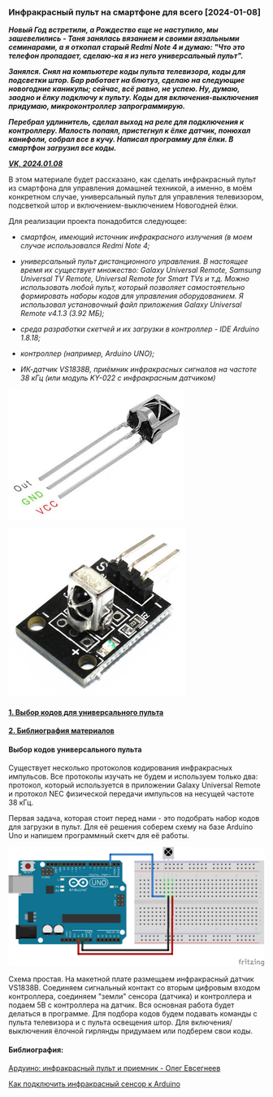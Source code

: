 ### Инфракрасный пульт на смартфоне для всего [2024-01-08]

<b><i>

>
Новый Год встретили, а Рождество еще не наступило, мы зашевелились - Таня занялась вязанием и своими вязальными семинарами, а я откопал старый  Redmi Note 4 и думаю: "Что это телефон пропадает, сделаю-ка я из него универсальный пульт".
> 
Занялся. Снял на компьютере коды пульта телевизора, коды для подсветки штор. Бар работает на блютуз, сделаю на следующие новогодние каникулы; сейчас, всё равно, не успею. Ну, думаю, заодно и ёлку подключу к пульту. Коды для включения-выключения придумаю, микроконтроллер запрограммирую.
>
Перебрал удлинитель, сделал выход на реле для подключения к контроллеру. Малость попаял, пристегнул к ёлке датчик, понюхал канифоли, собрал все в кучу. Написал программу для ёлки. В смартфон загрузил все коды.
>
[VK, 2024.01.08](https://vk.com/tve58)

</b></i>

<!--
####
-->

В этом материале будет рассказано, как сделать инфракрасный пульт из смартфона для управления домашней техникой, а именно, в моём конкретном случае, универсальный пульт для управления телевизором, подсветкой штор и включением-выключением Новогодней ёлки.

Для реализации проекта понадобится следующее:


<!--

<i>

- смартфон, имеющий источник инфракрасного излучения (в моем случае использовался [Redmi Note 4](https://4pda.to/2016/10/16/327024/));

- универсальный пульт дистанционного управления. В настоящее время их существует множество: Galaxy Universal Remote, Samsung Universal TV Remote, Universal Remote for Smart TVs и т.д. Можно использовать любой пульт, который позволяет самостоятельно формировать наборы кодов для управления оборудованием. Я использовал установочный файл приложения [Galaxy Universal Remote v4.1.3 (3.92 МБ)](https://4pda.to/forum/index.php?showtopic=486223&st=280#entry56438437);

- среда разработки скетчей и их загрузки в контроллер - IDE [Arduino 1.8.18](https://sourceforge.net/projects/arduino.mirror/files/1.8.18/) или более поздней версии;

- контроллер (например, [Arduino UNO](https://arduino.ru/Hardware/ArduinoBoardUno));

- [ИК-датчик VS1838B](https://dinistor.ru/product/215), приёмник инфракрасных сигналов на частоте 38 кГц (или модуль KY-022 с инфракрасным датчиком)

</i>

-->

<i>

- смартфон, имеющий источник инфракрасного излучения (в моем случае использовался Redmi Note 4;

- универсальный пульт дистанционного управления. В настоящее время их существует множество: Galaxy Universal Remote, Samsung Universal TV Remote, Universal Remote for Smart TVs и т.д. Можно использовать любой пульт, который позволяет самостоятельно формировать наборы кодов для управления оборудованием. Я использовал установочный файл приложения Galaxy Universal Remote v4.1.3 (3.92 МБ);

- среда разработки скетчей и их загрузки в контроллер - IDE Arduino 1.8.18;

- контроллер (например, Arduino UNO);

- ИК-датчик VS1838B, приёмник инфракрасных сигналов на частоте 38 кГц (или модуль KY-022 с инфракрасным датчиком)

</i>

<div id="VS1838B">

![ИК-датчик VS1838B](ik-datchik-vs1838b.jpg)

![Модуль KY-022 с инфракрасным датчиком](modul-ky-022-s-infrakrasnym-datchikom.jpg)

</div>

<i>

</i>

#### [1. Выбор кодов для универсального пульта](#%D0%B2%D1%8B%D0%B1%D0%BE%D1%80-%D0%BA%D0%BE%D0%B4%D0%BE%D0%B2-%D1%83%D0%BD%D0%B8%D0%B2%D0%B5%D1%80%D1%81%D0%B0%D0%BB%D1%8C%D0%BD%D0%BE%D0%B3%D0%BE-%D0%BF%D1%83%D0%BB%D1%8C%D1%82%D0%B0)

#### [2. Библиография материалов](#%D0%B1%D0%B8%D0%B1%D0%BB%D0%B8%D0%BE%D0%B3%D1%80%D0%B0%D1%84%D0%B8%D1%8F)

#### Выбор кодов универсального пульта

Существует несколько протоколов кодирования инфракрасных импульсов. Все протоколы изучать не будем и используем только два: протокол, который используется в приложении Galaxy Universal Remote и протокол NEC физической передачи импульсов на несущей частоте 38 кГц.

Первая задача, которая стоит перед нами - это подобрать набор кодов для загрузки в пульт. Для её решения соберем схему на базе Arduino Uno и напишем программный скетч для её работы.

![](vybor-kodov-universalnogo-pulta/vybor-kodov-universalnogo-pulta.png)

Схема простая. На макетной плате размещаем инфракрасный датчик VS1838B. Соединяем сигнальный контакт со вторым цифровым входом контроллера, соединяем "земли" сенсора (датчика) и контроллера и подаем 5В с контроллера на датчик. Вся основная работа будет делаться в программе. Для подбора кодов будем подавать команды с пульта телевизора и с пульта освещения штор. Для включения/выключения ёлочной гирлянды придумаем или подберем свои коды.


#### Библиография:

[Ардуино: инфракрасный пульт и приемник - Олег Евсегнеев](https://robotclass.ru/tutorials/arduino-ir-remote-control/)

[Как подключить инфракрасный сенсор к Arduino](https://soltau.ru/index.php/arduino/item/553-kak-podklyuchit-infrakrasnyj-sensor-k-arduino)


<!--

[Как работает инфракрасный пульт? Поясняем - Dmitry LOOKin](https://vc.ru/tech/868613-kak-rabotaet-infrakrasnyy-pult-poyasnyaem)

[Описание протокола Nec](https://chipenable.ru/index.php/item/96)


---

[Подключение реле к Ардуино (SRD-05VDC-SL-C)](https://arduino-site.ru/modul-rele/)

[HOW TO SET UP A 5V RELAY ON THE ARDUINO](https://www.circuitbasics.com/setting-up-a-5v-relay-on-the-arduino/)

[Поиск "arduino и SRD 05VDC-SL-C"](https://yandex.ru/search/?text=arduino+и+SRD+05VDC-SL-C&clid=2261451&banerid=6301000000%3ASW-694005a33c95&win=513&lr=18)

---

[Fritzing  1.0.1](https://pikabu.ru/story/fritzing_101_10994263)

[Fritzing 0.9.9](https://vk.com/wall-97877471_760378)


#### Универсальный пульт для домашней техники на смартфоне ("ещё одно" приложение для смартфона

Никаких необходимых внешних аппаратных средств. Не требуется сетевое подключения. Разрешения не требуется!

Управляйте телевизором, ТВ-приставкой,кондиционером,цифровой или зеркальной фотокамерой.

Если вы заметили какие-либо ошибки, или ваше устройство не поддерживается, пожалуйста, свяжитесь с нами по support@moletag.com и мы исправим его для вас! Кроме того, если вам не понравиться приложения просто пришлите нам ваши детали заказа, и мы вернем вам деньги.

Примечание: 

Это приложение работает только с телефонами, которые имеют встроенный ИК-передатчик (в настоящее время Samsung Galaxy S4, Galaxy Note 3, Galaxy Note 8.0, Galaxy Note 10.1, Galaxy Tab 7.0 Plus, Galaxy Tab 2, Galaxy Tab 3, Galaxy Mega).

В настоящее время поддержка более 350 000 устройств

#### [Как загрузить коды в Galaxy S4 Universal Remote 4.1.3.](https://4pda.to/forum/index.php?showtopic=486223&st=360#entry65481762)

#### Рекомендация с 19-той страницы

Инструкция по загрузке кодов:

1) Качаем:

а) [Galaxy Universal Remote v3.4.9c.apk](https://4pda.to/forum/index.php?showtopic=486223&st=200#entry46652802)

б) [IR_codes.txt](https://ds-blobs-1.cdn.devapps.ru/7485567/IR_codes.txt?s=009b1dfdb213fd6e65927b70000000009426fcafe359dce83f6d75e3aaf45c3c)

в) [Galaxy Universal Remote v4.1.3.apk](https://4pda.to/forum/index.php?showtopic=486223&st=280#entry56438437)

2) устанавливаем Galaxy Universal Remote v3.4.9c.apk

3) ir_codes.txt копируем в внутреннюю SD память телефона [android/data/com.moletag.galaxy.s4.remote/files/]. 

##### Замечание 2024.01.03: Каталог был невидим с внешнего компьютера. Пришлось перебрасывать в каталог Download, а затем проводником перекидывать в родной каталог, который был виден в проводнике.

4) заходим в программу на вкладку мои пульты и по + добавляем новый пульт

5) заходим в наш созданный пульт и добавляем куда-нибудь новую кнопку

6) тапаем по новой кнопке и добавляем действие - ввести свой ИК-код

7) в нижнем левом углу тап по кнопке с листом бумаги - открыть папку и выбирать наш файл ir_codes.txt

8) После чего коды загрузятся в телефон и на вкладке мои пульты появятся 3 пульта: IR_codes, IR_codes2, IR_codes3 в которых полно кнопок с нашими загруженными кодами!

9) устанавливаем последнюю версию, в нашем случае - Galaxy Universal Remote v4.1.3.apk, и имеем последнюю версию с пультами IR_codes, IR_codes2, IR_codes3

11) идем к устройству с ИК датчиком, например, к древнему телику, которого нет в списке стандартных устройств и подбираем коды из пультов IR_codes, IR_codes2, IR_codes3 !

12) А далее творим и создаем свой пульт

13) Если все получилось - можно выразить благодарность ув. Alex0047 и ув. egortimofeyev003

-->











